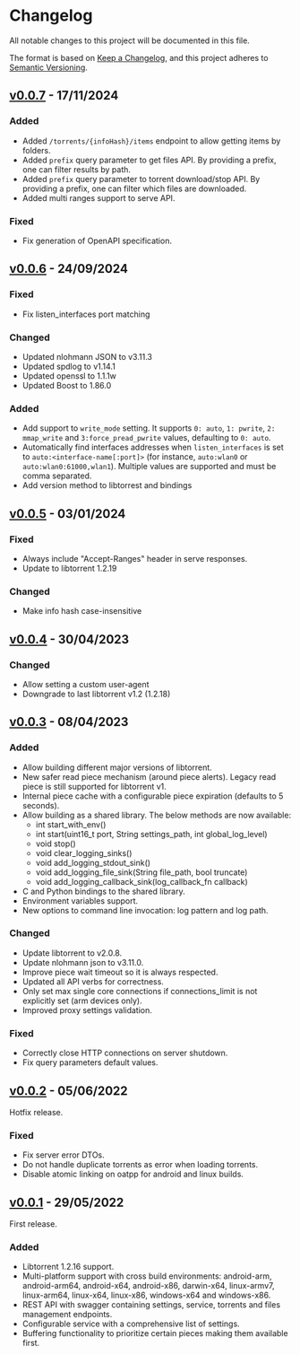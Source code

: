 # Changelog

All notable changes to this project will be documented in this file.

The format is based on [Keep a Changelog](https://keepachangelog.com/en/1.0.0/),
and this project adheres to [Semantic Versioning](https://semver.org/spec/v2.0.0.html).

## [v0.0.7] - 17/11/2024

### Added

- Added `/torrents/{infoHash}/items` endpoint to allow getting items by folders.
- Added `prefix` query parameter to get files API. By providing a prefix, one can filter results by path.
- Added `prefix` query parameter to torrent download/stop API. By providing a prefix, one can filter which files are downloaded.
- Added multi ranges support to serve API.

### Fixed

- Fix generation of OpenAPI specification.

## [v0.0.6] - 24/09/2024

### Fixed

- Fix listen_interfaces port matching

### Changed

- Updated nlohmann JSON to v3.11.3
- Updated spdlog to v1.14.1
- Updated openssl to 1.1.1w
- Updated Boost to 1.86.0

### Added

- Add support to `write_mode` setting. It supports `0: auto`, `1: pwrite`, `2: mmap_write` and `3:force_pread_pwrite`
  values, defaulting to `0: auto`.
- Automatically find interfaces addresses when `listen_interfaces` is set to `auto:<interface-name[:port]>` (for
  instance, `auto:wlan0` or `auto:wlan0:61000,wlan1`). Multiple values are supported and must be comma separated.
- Add version method to libtorrest and bindings

## [v0.0.5] - 03/01/2024

### Fixed

- Always include "Accept-Ranges" header in serve responses.
- Update to libtorrent 1.2.19

### Changed

- Make info hash case-insensitive

## [v0.0.4] - 30/04/2023

### Changed

- Allow setting a custom user-agent
- Downgrade to last libtorrent v1.2 (1.2.18)

## [v0.0.3] - 08/04/2023

### Added

- Allow building different major versions of libtorrent.
- New safer read piece mechanism (around piece alerts). Legacy read piece is still supported for libtorrent v1.
- Internal piece cache with a configurable piece expiration (defaults to 5 seconds).
- Allow building as a shared library. The below methods are now available:
    - int start_with_env()
    - int start(uint16_t port, String settings_path, int global_log_level)
    - void stop()
    - void clear_logging_sinks()
    - void add_logging_stdout_sink()
    - void add_logging_file_sink(String file_path, bool truncate)
    - void add_logging_callback_sink(log_callback_fn callback)
- C and Python bindings to the shared library.
- Environment variables support.
- New options to command line invocation: log pattern and log path.

### Changed

- Update libtorrent to v2.0.8.
- Update nlohmann json to v3.11.0.
- Improve piece wait timeout so it is always respected.
- Updated all API verbs for correctness.
- Only set max single core connections if connections_limit is not explicitly set (arm devices only).
- Improved proxy settings validation.

### Fixed

- Correctly close HTTP connections on server shutdown.
- Fix query parameters default values.

## [v0.0.2] - 05/06/2022

Hotfix release.

### Fixed

- Fix server error DTOs.
- Do not handle duplicate torrents as error when loading torrents.
- Disable atomic linking on oatpp for android and linux builds.

## [v0.0.1] - 29/05/2022

First release.

### Added

- Libtorrent 1.2.16 support.
- Multi-platform support with cross build environments: android-arm, android-arm64, android-x64, android-x86,
  darwin-x64, linux-armv7, linux-arm64, linux-x64, linux-x86, windows-x64 and windows-x86.
- REST API with swagger containing settings, service, torrents and files management endpoints.
- Configurable service with a comprehensive list of settings.
- Buffering functionality to prioritize certain pieces making them available first.

[v0.0.7]: https://github.com/i96751414/torrest-cpp/compare/v0.0.6...v0.0.7

[v0.0.6]: https://github.com/i96751414/torrest-cpp/compare/v0.0.5...v0.0.6

[v0.0.5]: https://github.com/i96751414/torrest-cpp/compare/v0.0.4...v0.0.5

[v0.0.4]: https://github.com/i96751414/torrest-cpp/compare/v0.0.3...v0.0.4

[v0.0.3]: https://github.com/i96751414/torrest-cpp/compare/v0.0.2...v0.0.3

[v0.0.2]: https://github.com/i96751414/torrest-cpp/compare/v0.0.1...v0.0.2

[v0.0.1]: https://github.com/i96751414/torrest-cpp/commits/v0.0.1